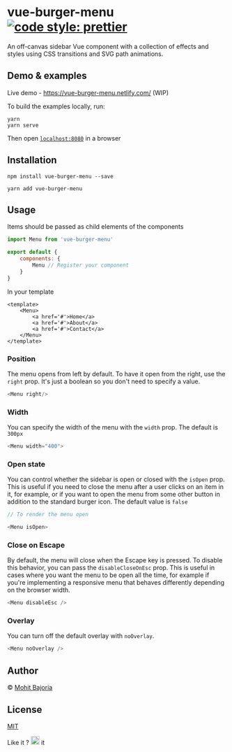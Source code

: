# vue-burger-menu [![code style: prettier](https://img.shields.io/badge/code_style-prettier-ff69b4.svg?style=flat-square)](https://github.com/prettier/prettier)


An off-canvas sidebar Vue component with a collection of effects and styles using CSS transitions and SVG path animations.

## Demo & examples

Live demo - https://vue-burger-menu.netlify.com/ (WIP)

To build the examples locally, run:

```
yarn 
yarn serve
```

Then open [`localhost:8080`](http://localhost:8080) in a browser

## Installation 

```
npm install vue-burger-menu --save
```

```
yarn add vue-burger-menu
```

## Usage

Items should be passed as child elements of the components

```javascript 
import Menu from 'vue-burger-menu'

export default {
    components: {
        Menu // Register your component
    }
}
```

In your template

```
<template>
    <Menu>
        <a href='#'>Home</a>
        <a href='#'>About</a>
        <a href='#'>Contact</a>
    </Menu>
</template>
```

### Position

The menu opens from left by default. To have it open from the right, use the `right` prop. It's just a boolean so you don't need to specify a value. 

```javascript
<Menu right/>
```

### Width 

You can specify the width of the menu with the `width` prop. The default is `300px`

```javascript
<Menu width="400">
```

### Open state

You can control whether the sidebar is open or closed with the `isOpen` prop. This is useful if you need to close the menu after a user clicks on an item in it, for example, or if you want to open the menu from some other button in addition to the standard burger icon. The default value is `false`

```javascript
// To render the menu open

<Menu isOpen>
```

### Close on Escape

By default, the menu will close when the Escape key is pressed. To disable this behavior, you can pass the `disableCloseOnEsc` prop. This is useful in cases where you want the menu to be open all the time, for example if you're implementing a responsive menu that behaves differently depending on the browser width.

``` javascript
<Menu disableEsc />
```

### Overlay

You can turn off the default overlay with `noOverlay`.

``` javascript
<Menu noOverlay />
```

## Author

&#169; [Mohit Bajoria](https://mbj36.xyz)

## License

[MIT](https://github.com/mbj36/vue-burger-menu/blob/master/LICENSE)

Like it ? <img src="https://assets-cdn.github.com/images/icons/emoji/unicode/2b50.png?v8" height="20px" /> it
